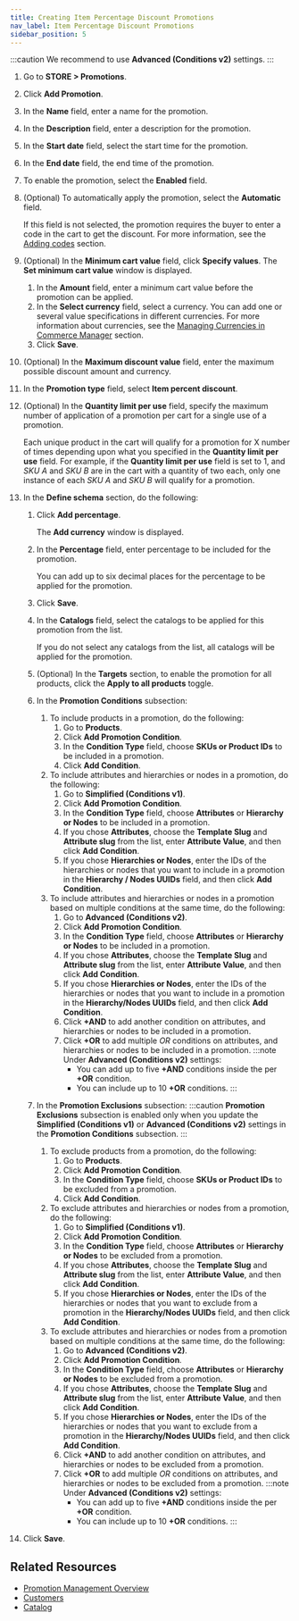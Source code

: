 ```yaml
---
title: Creating Item Percentage Discount Promotions
nav_label: Item Percentage Discount Promotions
sidebar_position: 5
---
```


:::caution
We recommend to use **Advanced (Conditions v2)** settings.
:::

1. Go to **STORE > Promotions**.
1. Click **Add Promotion**.
1. In the **Name** field, enter a name for the promotion.
1. In the **Description** field, enter a description for the promotion.
1. In the **Start date**  field, select the start time for the promotion.
1. In the **End date** field, the end time of the promotion.
1. To enable the promotion, select the **Enabled** field.
1. (Optional) To automatically apply the promotion, select the **Automatic** field.
    
    If this field is not selected, the promotion requires the buyer to enter a code in the cart to get the discount. For more information, see the [Adding codes](/docs/commerce-cloud/promotions/promotions-cm/overview#adding-codes) section.
1. (Optional) In the **Minimum cart value** field, click **Specify values**.
   The **Set minimum cart value** window is displayed.
   1. In the **Amount** field, enter a minimum cart value before the promotion can be applied.
   1. In the **Select currency** field, select a currency.
      You can add one or several value specifications in different currencies. For more information about currencies, see the [Managing Currencies in Commerce Manager](/docs/pxm/currencies/manage-currencies) section.
    1. Click **Save**.
1. (Optional) In the **Maximum discount value** field, enter the maximum possible discount amount and currency.
1. In the **Promotion type** field, select **Item percent discount**.
1. (Optional) In the **Quantity limit per use** field, specify the maximum number of application of a promotion per cart for a single use of a promotion.

    Each unique product in the cart will qualify for a promotion for X number of times depending upon what you specified in the **Quantity limit per use** field. For example, if the **Quantity limit per use** field is set to 1, and *SKU A* and *SKU B* are in the cart with a quantity of two each, only one instance of each *SKU A* and *SKU B* will qualify for a promotion.
1. In the **Define schema** section, do the following:
    1. Click **Add percentage**. 
        
        The **Add currency** window is displayed.
    1. In the **Percentage** field, enter percentage to be included for the promotion.

        You can add up to six decimal places for the percentage to be applied for the promotion.
    1. Click **Save**.
    1. In the **Catalogs** field, select the catalogs to be applied for this promotion from the list.
        
        If you do not select any catalogs from the list, all catalogs will be applied for the promotion.
    1. (Optional) In the **Targets** section, to enable the promotion for all products, click the **Apply to all products** toggle.
    1. In the **Promotion Conditions** subsection:
        
        1. To include products in a promotion, do the following:
            1. Go to **Products**.
            1. Click **Add Promotion Condition**.
            1. In the **Condition Type** field, choose **SKUs or Product IDs** to be included in a promotion.
            1. Click **Add Condition**.
        1. To include attributes and hierarchies or nodes in a promotion, do the following:
            1. Go to **Simplified (Conditions v1)**.
            1. Click **Add Promotion Condition**.
            1. In the **Condition Type** field, choose **Attributes** or **Hierarchy or Nodes** to be included in a promotion.
            1. If you chose **Attributes**, choose the **Template Slug** and **Attribute slug** from the list, enter **Attribute Value**, and then click **Add Condition**.
            1. If you chose **Hierarchies or Nodes**, enter the IDs of the hierarchies or nodes that you want to include in a promotion in the **Hierarchy / Nodes UUIDs** field, and then click **Add Condition**.
        1. To include attributes and hierarchies or nodes in a promotion based on multiple conditions at the same time, do the following:
            1. Go to **Advanced (Conditions v2)**.
            1. Click **Add Promotion Condition**.
            1. In the **Condition Type** field, choose **Attributes** or **Hierarchy or Nodes** to be included in a promotion.
            1. If you chose **Attributes**, choose the **Template Slug** and **Attribute slug** from the list, enter **Attribute Value**, and then click **Add Condition**.
            1. If you chose **Hierarchies or Nodes**, enter the IDs of the hierarchies or nodes that you want to include in a promotion in the **Hierarchy/Nodes UUIDs** field, and then click **Add Condition**.
            1. Click **+AND** to add another condition on attributes, and hierarchies or nodes to be included in a promotion.
            1. Click **+OR** to add multiple *OR* conditions on attributes, and hierarchies or nodes to be included in a promotion. 
                :::note
                Under **Advanced (Conditions v2)** settings:
                - You can add up to five **+AND** conditions inside the per **+OR** condition.
                - You can include up to 10 **+OR** conditions.
                :::
    1. In the **Promotion Exclusions** subsection:
            :::caution
             **Promotion Exclusions** subsection is enabled only when you update the **Simplified (Conditions v1)** or **Advanced (Conditions v2)** settings in the **Promotion Conditions** subsection.
            :::
        1. To exclude products from a promotion, do the following:
            1. Go to **Products**.
            1. Click **Add Promotion Condition**.
            1. In the **Condition Type** field, choose **SKUs or Product IDs** to be excluded from a promotion.
            1. Click **Add Condition**.
        1. To exclude attributes and hierarchies or nodes from a promotion, do the following:
            1. Go to **Simplified (Conditions v1)**.
            1. Click **Add Promotion Condition**.
            1. In the **Condition Type** field, choose **Attributes** or **Hierarchy or Nodes** to be excluded from a promotion.
            1. If you chose **Attributes**, choose the **Template Slug** and **Attribute slug** from the list, enter **Attribute Value**, and then click **Add Condition**.
            1. If you chose **Hierarchies or Nodes**, enter the IDs of the hierarchies or nodes that you want to exclude from a promotion in the **Hierarchy/Nodes UUIDs** field, and then click **Add Condition**.
        1. To exclude attributes and hierarchies or nodes from a promotion based on multiple conditions at the same time, do the following:
            1. Go to **Advanced (Conditions v2)**.
            1. Click **Add Promotion Condition**.
            1. In the **Condition Type** field, choose **Attributes** or **Hierarchy or Nodes** to be excluded from a promotion.
            1. If you chose **Attributes**, choose the **Template Slug** and **Attribute slug** from the list, enter **Attribute Value**, and then click **Add Condition**.
            1. If you chose **Hierarchies or Nodes**, enter the IDs of the hierarchies or nodes that you want to exclude from a promotion in the **Hierarchy/Nodes UUIDs** field, and then click **Add Condition**.
            1. Click **+AND** to add another condition on attributes, and hierarchies or nodes to be excluded from a promotion.
            1. Click **+OR** to add multiple *OR* conditions on attributes, and hierarchies or nodes to be excluded from a promotion. 
                :::note
                Under **Advanced (Conditions v2)** settings:
                - You can add up to five **+AND** conditions inside the per **+OR** condition.
                - You can include up to 10 **+OR** conditions.
                :::
1. Click **Save**.

## Related Resources

- [Promotion Management Overview](/docs/commerce-cloud/promotions/promotion-management/promotion-management-overview)
- [Customers](/docs/commerce-cloud/customer-management/customers)
- [Catalog](/docs/pxm/catalogs)
